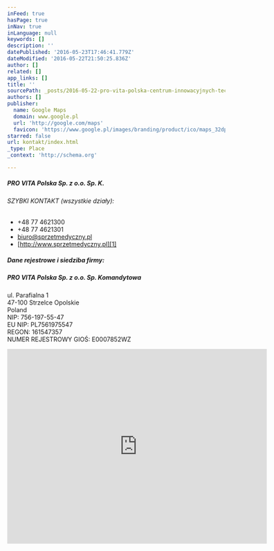 ```yaml
---
inFeed: true
hasPage: true
inNav: true
inLanguage: null
keywords: []
description: ''
datePublished: '2016-05-23T17:46:41.779Z'
dateModified: '2016-05-22T21:50:25.836Z'
author: []
related: []
app_links: []
title: ''
sourcePath: _posts/2016-05-22-pro-vita-polska-centrum-innowacyjnych-technologii-medyczny.md
authors: []
publisher:
  name: Google Maps
  domain: www.google.pl
  url: 'http://google.com/maps'
  favicon: 'https://www.google.pl/images/branding/product/ico/maps_32dp.ico'
starred: false
url: kontakt/index.html
_type: Place
_context: 'http://schema.org'

---
```

##### **PRO VITA Polska Sp. z o.o. Sp. K.**

###### SZYBKI KONTAKT (wszystkie działy):

* +48 77 4621300
* +48 77 4621301
* [biuro@sprzetmedyczny.pl][0]
* [http://www.sprzetmedyczny.pl][1]

##### Dane rejestrowe i siedziba firmy:

##### **PRO VITA Polska Sp. z o.o. Sp. Komandytowa**

ul. Parafialna 1  
47-100 Strzelce Opolskie  
Poland  
NIP: 756-197-55-47  
EU NIP: PL7561975547  
REGON: 161547357  
NUMER REJESTROWY GIOŚ: E0007852WZ

<iframe src="https://cdn.embedly.com/widgets/media.html?src=https%3A%2F%2Fwww.google.com%2Fmaps%2Fembed%2Fv1%2Fplace%3Fcenter%3D50.2928465%252C18.6830692%26key%3DAIzaSyBctFF2JCjitURssT91Am-_ZWMzRaYBm4Q%26zoom%3D17%26q%3DPRO%2BVITA%2BPolska%2B%252F%2BCentrum%2BInnowacyjnych%2BTechnologii%2BMedycznych&amp;url=https%3A%2F%2Fwww.google.pl%2Fmaps%2Fplace%2FPRO%2BVITA%2BPolska%2B%252F%2BCentrum%2BInnowacyjnych%2BTechnologii%2BMedycznych%2F%4050.2928465%2C18.6830692%2C17z%2Fdata%3D%213m1%214b1%214m5%213m4%211s0x4711310752a6bd99%3A0x2d4b6d10a656de1f%218m2%213d50.2928465%214d18.6852632%3Fhl%3Dpl%26dg%3Ddbrw%26newdg%3D1&amp;image=http%3A%2F%2Fmaps-api-ssl.google.com%2Fmaps%2Fapi%2Fstaticmap%3Fcenter%3D50.2928465%2C18.6830692%26zoom%3D15%26size%3D250x250%26sensor%3Dfalse&amp;key=b7d04c9b404c499eba89ee7072e1c4f7&amp;type=text%2Fhtml&amp;schema=google" width="600" height="450" scrolling="no" frameborder="0" allowfullscreen="" style=""></iframe>



[0]: mailto:biuro@sprzetmedyczny.pl
[1]: http://www.sprzetmedyczny.pl/